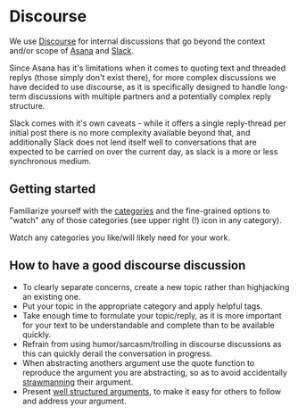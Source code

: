 # Discourse

We use [Discourse](https://discourse.freistil.it/) for internal discussions that go beyond the context and/or scope of [Asana](/software/asana.html) and [Slack](/software/slack.html).

Since Asana has it's limitations when it comes to quoting text and threaded replys (those simply don't exist there), for more complex discussions we have decided to use discourse, as it is specifically designed to handle long-term discussions with multiple partners and a potentially complex reply structure.

Slack comes with it's own caveats - while it offers a single reply-thread per initial post there is no more complexity available beyond that, and additionally Slack does not lend itself well to conversations that are expected to be carried on over the current day, as slack is a more or less synchronous medium.  

## Getting started

Familiarize yourself with the [categories](https://discourse.freistil.it/categories) and the fine-grained options to "watch" any of those categories (see upper right (!) icon in any category).

Watch any categories you like/will likely need for your work.  

## How to have a good discourse discussion

* To clearly separate concerns, create a new topic rather than highjacking an existing one.
* Put your topic in the appropriate category and apply helpful tags.
* Take enough time to formulate your topic/reply, as it is more important for your text to be understandable and complete than to be available quickly.
* Refrain from using humor/sarcasm/trolling in discourse discussions as this can quickly derail the conversation in progress.
* When abstracting anothers argument use the quote function to reproduce the argument you are abstracting, so as to avoid accidentally [strawmanning](https://en.wikipedia.org/wiki/Straw_man) their argument.
* Present [well structured arguments](http://www.ucs.mun.ca/~alatus/phil1200/CT1StructureofArguments.html), to make it easy for others to follow and address your argument.
